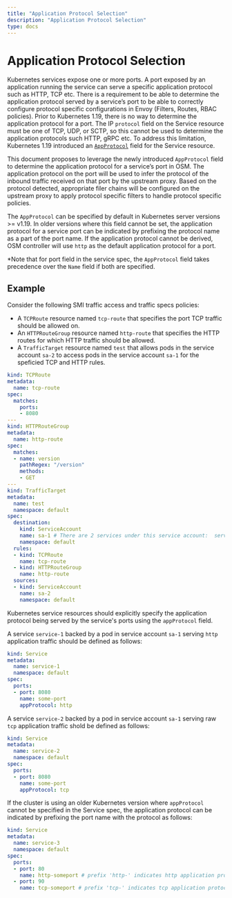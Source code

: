 ```yaml
---
title: "Application Protocol Selection"
description: "Application Protocol Selection"
type: docs
---
```


# Application Protocol Selection

Kubernetes services expose one or more ports. A port exposed by an application running the service can serve a specific application protocol such as HTTP, TCP etc. There is a requirement to be able to determine the application protocol served by a service’s port to be able to correctly configure protocol specific configurations in Envoy (Filters, Routes, RBAC policies). Prior to Kubernetes 1.19, there is no way to determine the application protocol for a port. The IP `protocol` field on the Service resource must be one of TCP, UDP, or SCTP, so this cannot be used to determine the application protocols such HTTP, gRPC etc. To address this limitation, Kubernetes 1.19 introduced an [`AppProtocol`](https://kubernetes.io/docs/concepts/services-networking/service/#application-protocol) field for the Service resource.

This document proposes to leverage the newly introduced `AppProtocol` field to determine the application protocol for a service’s port in OSM. The application protocol on the port will be used to infer the protocol of the inbound traffic received on that port by the upstream proxy. Based on the protocol detected, appropriate filer chains will be configured on the upstream proxy to apply protocol specific filters to handle protocol specific policies.

The `AppProtocol` can be specified by default in Kubernetes server versions >= v1.19. In older versions where this field cannot be set, the application protocol for a service port can be indicated by prefixing the protocol name as a part of the port name. If the application protocol cannot be derived,  OSM controller will use `http` as the default application protocol for a port.

*Note that for port field in the service spec, the `AppProtocol` field takes precedence over the `Name` field if both are specified.
## Example

Consider the following SMI traffic access and traffic specs policies:
- A `TCPRoute` resource named `tcp-route` that specifies the port TCP traffic should be allowed on.
- An `HTTPRouteGroup` resource named `http-route` that specifies the HTTP routes for which HTTP traffic should be allowed.
- A `TrafficTarget` resource named `test` that allows pods in the service account `sa-2` to access pods in the service account `sa-1` for the speficied TCP and HTTP rules.

```yaml
kind: TCPRoute
metadata:
  name: tcp-route
spec:
  matches:
    ports:
    - 8080
---
kind: HTTPRouteGroup
metadata:
  name: http-route
spec:
  matches:
  - name: version
    pathRegex: "/version"
    methods:
    - GET
---
kind: TrafficTarget
metadata:
  name: test
  namespace: default
spec:
  destination:
    kind: ServiceAccount
    name: sa-1 # There are 2 services under this service account:  service-1 and service-2
    namespace: default
  rules:
  - kind: TCPRoute
    name: tcp-route
  - kind: HTTPRouteGroup
    name: http-route
  sources:
  - kind: ServiceAccount
    name: sa-2
    namespace: default
```

Kubernetes service resources should explicitly specify the application protocol being served by the service's ports using the `appProtocol` field.

A service `service-1` backed by a pod in service account `sa-1` serving `http` application traffic should be defined as follows:

```yaml
kind: Service
metadata:
  name: service-1
  namespace: default
spec:
  ports:
  - port: 8080
    name: some-port
    appProtocol: http
```

A service `service-2` backed by a pod in service account `sa-1` serving raw `tcp` application traffic shold be defined as follows:

```yaml
kind: Service
metadata:
  name: service-2
  namespace: default
spec:
  ports:
  - port: 8080
    name: some-port
    appProtocol: tcp
```

If the cluster is using an older Kubernetes version where `appProtocol` cannot be specified in the Service spec, the application protocol can be indicated by prefixing the port name with the protocol as follows:

```yaml
kind: Service
metadata:
  name: service-3
  namespace: default
spec:
  ports:
  - port: 80
    name: http-someport # prefix 'http-' indicates http application protocol
  - port: 90
    name: tcp-someport # prefix 'tcp-' indicates tcp application protocol
```